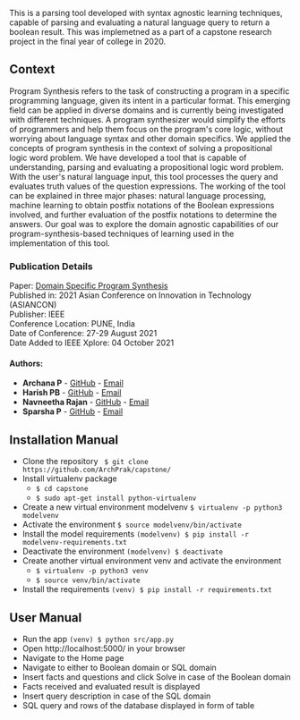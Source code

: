 This is a parsing tool developed with syntax agnostic learning techniques, capable of parsing and evaluating a natural language query to return a boolean result. This was implemetned as a part of a capstone research project in the final year of college in 2020. 

## Context
Program Synthesis refers to the task of constructing a program in a specific programming language, given its intent in a particular format. This emerging field can be applied in diverse domains and is currently being investigated with different techniques. A program synthesizer would simplify the efforts of programmers and help them focus on the program's core logic, without worrying about language syntax and other domain specifics. We applied the concepts of program synthesis in the context of solving a propositional logic word problem. We have developed a tool that is capable of understanding, parsing and evaluating a propositional logic word problem. With the user's natural language input, this tool processes the query and evaluates truth values of the question expressions. The working of the tool can be explained in three major phases: natural language processing, machine learning to obtain postfix notations of the Boolean expressions involved, and further evaluation of the postfix notations to determine the answers. Our goal was to explore the domain agnostic capabilities of our program-synthesis-based techniques of learning used in the implementation of this tool.

### Publication Details
Paper: [Domain Specific Program Synthesis](https://ieeexplore.ieee.org/document/9544738) <br />
Published in: 2021 Asian Conference on Innovation in Technology (ASIANCON) <br />
Publisher: IEEE<br />
Conference Location: PUNE, India<br />
Date of Conference: 27-29 August 2021<br />
Date Added to IEEE Xplore: 04 October 2021<br />

#### Authors:
* **Archana P** - [GitHub](https://github.com/ArchPrak) - [Email](mailto:arch.2421@gmail.com)
* **Harish PB**  - [GitHub](https://github.com/harishpb26) - [Email](mailto:harishpb.26@gmail.com)
* **Navneetha Rajan** - [GitHub](https://github.com/navneetha08) - [Email](mailto:navneetha.rajan1999@gmail.com)
* **Sparsha P** - [GitHub](https://github.com/sparsha-p) - [Email](mailto:sparshaprashanth3@gmail.com)


## Installation Manual
* Clone the repository ` $ git clone https://github.com/ArchPrak/capstone/`
* Install virtualenv package
  * `$ cd capstone`
  * `$ sudo apt-get install python-virtualenv`
* Create a new virtual environment modelvenv `$ virtualenv -p python3 modelvenv`
* Activate the environment `$ source modelvenv/bin/activate`
* Install the model requirements `(modelvenv) $ pip install -r modelvenv-requirements.txt`
* Deactivate the environment
`(modelvenv) $ deactivate`
* Create another virtual environment venv and activate the environment
  * `$ virtualenv -p python3 venv`
  * `$ source venv/bin/activate`
* Install the requirements
`(venv) $ pip install -r requirements.txt`

## User Manual

* Run the app
`(venv) $ python src/app.py`
* Open http://localhost:5000/ in your browser
* Navigate to the Home page
* Navigate to either to Boolean domain or SQL domain
* Insert facts and questions and click Solve in case of the Boolean domain
* Facts received and evaluated result is displayed
* Insert query description in case of the SQL domain
* SQL query and rows of the database displayed in form of table

